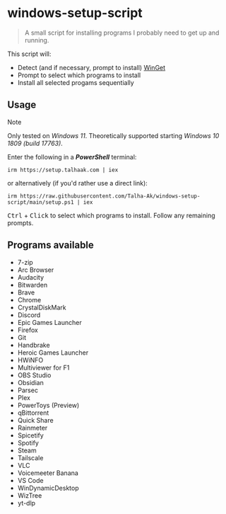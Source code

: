 # windows-setup-script
> A small script for installing programs I probably need to get up and running.

This script will:
- Detect (and if necessary, prompt to install) [WinGet](https://github.com/microsoft/winget-cli)
- Prompt to select which programs to install
- Install all selected progams sequentially

## Usage

> [!NOTE]
> Only tested on *Windows 11*. Theoretically supported starting *Windows 10 1809 (build 17763)*.

Enter the following in a ***PowerShell*** terminal:

```
irm https://setup.talhaak.com | iex
```

or alternatively (if you'd rather use a direct link):

```
irm https://raw.githubusercontent.com/Talha-Ak/windows-setup-script/main/setup.ps1 | iex
```

<kbd>Ctrl</kbd> + <kbd>Click</kbd> to select which programs to install.
Follow any remaining prompts.

## Programs available

- 7-zip
- Arc Browser
- Audacity
- Bitwarden
- Brave
- Chrome
- CrystalDiskMark
- Discord
- Epic Games Launcher
- Firefox
- Git
- Handbrake
- Heroic Games Launcher
- HWiNFO
- Multiviewer for F1
- OBS Studio
- Obsidian
- Parsec
- Plex
- PowerToys (Preview)
- qBittorrent
- Quick Share
- Rainmeter
- Spicetify
- Spotify
- Steam
- Tailscale
- VLC
- Voicemeeter Banana
- VS Code
- WinDynamicDesktop
- WizTree
- yt-dlp
